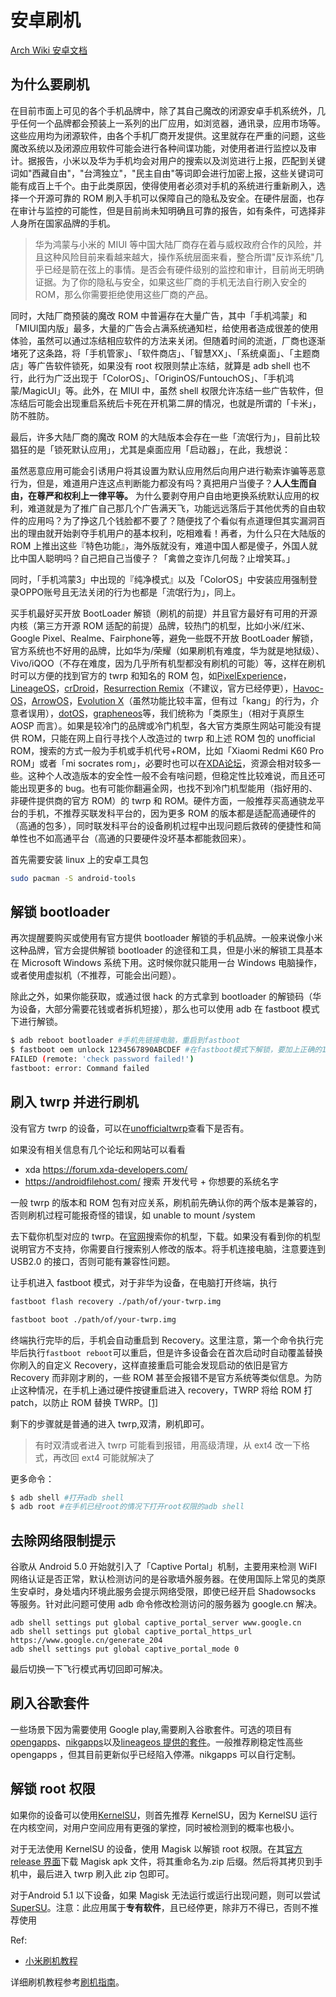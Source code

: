 # 安卓刷机

[Arch Wiki 安卓文档](https://wiki.archlinux.org/index.php/android)

## 为什么要刷机

在目前市面上可见的各个手机品牌中，除了其自己魔改的闭源安卓手机系统外，几乎任何一个品牌都会预装上一系列的出厂应用，如浏览器，通讯录，应用市场等。这些应用均为闭源软件，由各个手机厂商开发提供。这里就存在严重的问题，这些魔改系统以及闭源应用软件可能会进行各种间谍功能，对使用者进行监控以及审计。据报告，小米以及华为手机均会对用户的搜索以及浏览进行上报，匹配到关键词如"西藏自由"，"台湾独立"，"民主自由"等词即会进行加密上报，这些关键词可能有成百上千个。由于此类原因，使得使用者必须对手机的系统进行重新刷入，选择一个开源可靠的 ROM 刷入手机可以保障自己的隐私及安全。在硬件层面，也存在审计与监控的可能性，但是目前尚未知明确且可靠的报告，如有条件，可选择非人身所在国家品牌的手机。

> 华为鸿蒙与小米的 MIUI 等中国大陆厂商存在着与威权政府合作的风险，并且这种风险目前来看越来越大，操作系统层面来看，整合所谓"反诈系统"几乎已经是箭在弦上的事情。是否会有硬件级别的监控和审计，目前尚无明确证据。为了你的隐私与安全，如果这些厂商的手机无法自行刷入安全的 ROM，那么你需要拒绝使用这些厂商的产品。

同时，大陆厂商预装的魔改 ROM 中普遍存在大量广告，其中「手机鸿蒙」和「MIUI国内版」最多，大量的广告会占满系统通知栏，给使用者造成很差的使用体验，虽然可以通过冻结相应软件的方法来关闭。但随着时间的流逝，厂商也逐渐堵死了这条路，将「手机管家」、「软件商店」、「智慧XX」、「系统桌面」、「主题商店」等广告软件锁死，如果没有 root 权限则禁止冻结，就算是 adb shell 也不行，此行为广泛出现于「ColorOS」、「OriginOS/FuntouchOS」、「手机鸿蒙/MagicUI」等。此外，在 MIUI 中，虽然 shell 权限允许冻结一些广告软件，但冻结后可能会出现重启系统后卡死在开机第二屏的情况，也就是所谓的「卡米」，防不胜防。

最后，许多大陆厂商的魔改 ROM 的大陆版本会存在一些「流氓行为」，目前比较猖狂的是「锁死默认应用」，尤其是桌面应用「启动器」，在此，我想说：

虽然恶意应用可能会引诱用户将其设置为默认应用然后向用户进行勒索诈骗等恶意行为，但是，难道用户连这点判断能力都没有吗？真把用户当傻子？**人人生而自由，在尊严和权利上一律平等。** 为什么要剥夺用户自由地更换系统默认应用的权利，难道就是为了推广自己那几个广告满天飞，功能远远落后于其他优秀的自由软件的应用吗？为了挣这几个钱脸都不要了？随便找了个看似有点道理但其实漏洞百出的理由就开始剥夺手机用户的基本权利，吃相难看！再者，为什么只在大陆版的 ROM 上推出这些『特色功能』，海外版就没有，难道中国人都是傻子，外国人就比中国人聪明吗？自己把自己当傻子？「禽兽之变诈几何哉？止增笑耳。」

同时，「手机鸿蒙3」中出现的『纯净模式』以及「ColorOS」中安装应用强制登录OPPO账号且无法关闭的行为也都是「流氓行为」，同上。

买手机最好买开放 BootLoader 解锁（刷机的前提）并且官方最好有可用的开源内核（第三方开源 ROM 适配的前提）品牌，较热门的机型，比如小米/红米、Google Pixel、Realme、Fairphone等，避免一些既不开放 BootLoader 解锁，官方系统也不好用的品牌，比如华为/荣耀（如果刷机有难度，华为就是地狱级）、Vivo/iQOO（不存在难度，因为几乎所有机型都没有刷机的可能）等，这样在刷机时可以方便的找到官方的 twrp 和知名的 ROM 包，如[PixelExperience](https://get.pixelexperience.org/devices)，[LineageOS](https://lineageos.org/)，[crDroid](https://crdroid.net/)，[Resurrection Remix](https://resurrectionremix.com/)（不建议，官方已经停更），[Havoc-OS](https://havoc-os.com/)，[ArrowOS](https://arrowos.net/)，[Evolution X](https://evolution-x.org/)（虽然功能比较丰富，但有过「kang」的行为，介意者误用），[dotOS](https://www.droidontime.com/devices)，[grapheneos](https://grapheneos.org/)等，我们统称为「类原生」（相对于真原生 AOSP 而言）。如果是较冷门的品牌或冷门机型，各大官方类原生网站可能没有提供 ROM，只能在网上自行寻找个人改造过的 twrp 和上述 ROM 包的 unofficial ROM，搜索的方式一般为手机或手机代号+ROM，比如「Xiaomi Redmi K60 Pro ROM」或者「mi socrates rom」，必要时也可以在[XDA论坛](https://forum.xda-developers.com/)，资源会相对较多一些。这种个人改造版本的安全性一般不会有啥问题，但稳定性比较难说，而且还可能出现更多的 bug。也有可能你翻遍全网，也找不到冷门机型能用（指好用的、非硬件提供商的官方 ROM）的 twrp 和 ROM。硬件方面，一般推荐买高通骁龙平台的手机，不推荐买联发科平台的，因为更多 ROM 的版本都是适配高通硬件的（高通的包多），同时联发科平台的设备刷机过程中出现问题后救砖的便捷性和简单性也不如高通平台（高通的只要硬件没坏基本都能救回来）。

首先需要安装 linux 上的安卓工具包

```bash
sudo pacman -S android-tools
```

## 解锁 bootloader

再次提醒要购买或使用有官方提供 bootloader 解锁的手机品牌。一般来说像小米这种品牌，官方会提供解锁 bootloader 的途径和工具，但是小米的解锁工具基本在 Microsoft Windows 系统下用。这时候你就只能用一台 Windows 电脑操作，或者使用虚拟机（不推荐，可能会出问题）。

除此之外，如果你能获取，或通过很 hack 的方式拿到 bootloader 的解锁码（华为设备，大部分需要花钱或者拆机短接），那么也可以使用 adb 在 fastboot 模式下进行解锁。

```bash
$ adb reboot bootloader #手机先链接电脑，重启到fastboot
$ fastboot oem unlock 1234567890ABCDEF #在fastboot模式下解锁，要加上正确的16位解锁码才能解锁，否则会出现类似以下报错
FAILED (remote: 'check password failed!')
fastboot: error: Command failed
```

## 刷入 twrp 并进行刷机

没有官方 twrp 的设备，可以在[unofficialtwrp](https://unofficialtwrp.com/devices/)查看下是否有。

如果没有相关信息有几个论坛和网站可以看看

- xda https://forum.xda-developers.com/
- https://androidfilehost.com/ 搜索 开发代号 + 你想要的系统名字

一般 twrp 的版本和 ROM 包有对应关系，刷机前先确认你的两个版本是兼容的，否则刷机过程可能报奇怪的错误，如 unable to mount /system

去下载你机型对应的 twrp。在[官网](https://twrp.me/Devices/)搜索你的机型，下载。如果没有看到你的机型说明官方不支持，你需要自行搜索别人修改的版本。将手机连接电脑，注意要连到 USB2.0 的接口，否则可能有兼容性问题。

让手机进入 fastboot 模式，对于非华为设备，在电脑打开终端，执行

```bash
fastboot flash recovery ./path/of/your-twrp.img

fastboot boot ./path/of/your-twrp.img
```

终端执行完毕的后，手机会自动重启到 Recovery。这里注意，第一个命令执行完毕后执行`fastboot reboot`可以重启，但是许多设备会在首次启动时自动覆盖替换你刷入的自定义 Recovery，这样直接重启可能会发现启动的依旧是官方 Recovery 而非刚才刷的，一些 ROM 甚至会报错不是官方系统等类似信息。为防止这种情况，在手机上通过硬件按键重启进入 recovery，TWRP 将给 ROM 打 patch，以防止 ROM 替换 TWRP。[[1]](https://twrp.me/xiaomi/xiaomimi5.html)

剩下的步骤就是普通的进入 twrp,双清，刷机即可。

> 有时双清或者进入 twrp 可能看到报错，用高级清理，从 ext4 改一下格式，再改回 ext4 可能就解决了

更多命令：

```bash
$ adb shell #打开adb shell
$ adb root #在手机已经root的情况下打开root权限的adb shell
```

## 去除网络限制提示

谷歌从 Android 5.0 开始就引入了「Captive Portal」机制，主要用来检测 WiFI 网络认证是否正常，默认检测访问的是谷歌墙外服务器。在使用国际上常见的类原生安卓时，身处墙内环境此服务会提示网络受限，即使已经开启 Shadowsocks 等服务。针对此问题可使用 adb 命令修改检测访问的服务器为 google.cn 解决。

```
adb shell settings put global captive_portal_server www.google.cn
adb shell settings put global captive_portal_https_url https://www.google.cn/generate_204
adb shell settings put global captive_portal_mode 0
```

最后切换一下飞行模式再切回即可解决。

## 刷入谷歌套件

一些场景下因为需要使用 Google play,需要刷入谷歌套件。可选的项目有[opengapps](https://opengapps.org/)、[nikgapps](https://nikgapps.com/)以及[lineageos 提供的套件](https://wiki.lineageos.org/gapps)。一般推荐刷稳定性高些 opengapps ，但其目前更新似乎已经陷入停滞。nikgapps 可以自行定制。

## 解锁 root 权限

如果你的设备可以使用[KernelSU](https://kernelsu.org/zh_CN/)，则首先推荐 KernelSU，因为 KernelSU 运行在内核空间，对用户空间应用有更强的掌控，同时被检测到的概率也极小。

对于无法使用 KernelSU 的设备，使用 Magisk 以解锁 root 权限。在其[官方 release 界面](https://github.com/topjohnwu/Magisk/releases)下载 Magisk apk 文件，将其重命名为.zip 后缀。然后将其拷贝到手机中，最后进入 twrp 刷入此 zip 包即可。

对于Android 5.1 以下设备，如果 Magisk 无法运行或运行出现问题，则可以尝试[SuperSU](https://supersuroot.org/)。注意：此应用属于**专有软件**，且已经停更，除非万不得已，否则不推荐使用

Ref:

- [小米刷机教程](http://www.romleyuan.com/news/readnews?newsid=938)

详细刷机教程参考[刷机指南](https://jesse205.github.io/FlashAndroidDevicesGuidelines/)。
